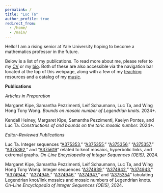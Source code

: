 ```yaml
---
permalink: /
title: "Luc Ta"
author_profile: true
redirect_from: 
  - /home/
  - /main/
---
```


Hello! I am a rising senior at Yale University hoping to become a mathematics professor in the future.

Below is a list of my publications. To read more about me, please refer to my [CV](https://luc-ta.github.io/cv/) or my [bio](https://luc-ta.github.io/about/). Both of these are also accessible via the navigation bar located at the top of this webpage, along with a few of my [teaching](https://luc-ta.github.io/teaching/) resources and a catalog of my [music](https://luc-ta.github.io/music/).

**Publications**

_Articles in Preparation_

Margaret Kipe, Samantha Pezzimenti, Leif Schaumann, Luc Ta, and Wing Hong Tony Wong. _Bounds on mosaic number of Legendrian knots._ 2024+.

Kendall Heiney, Margaret Kipe, Samantha Pezzimenti, Kaelyn Pontes, and Luc Ta. _Constructions of and bounds on the toric mosaic number._ 2024+. 


_Editor-Reviewed Publications_

Luc Ta. Integer sequences “[A375353](https://oeis.org/A375353),” “[A375355](https://oeis.org/A375355),” “[A375356](https://oeis.org/A375356),” “[A375357](https://oeis.org/A375357),” “[A375392](https://oeis.org/A375392),” and “[A375619](https://oeis.org/A375619)” related to knot mosaics, hyperbolic links, and extremal graphs. _On-Line Encyclopedia of Integer Sequences (OEIS),_ 2024.

Margaret Kipe, Samantha Pezzimenti, Leif Schaumann, Luc Ta, and Wing Hong Tony Wong. Integer sequences “[A374939](https://oeis.org/A374939),” “[A374942](https://oeis.org/A374942),” “[A374943](https://oeis.org/A374943),” “[A374944](https://oeis.org/A374944),” “[A374945](https://oeis.org/A374945),” “[A374946](https://oeis.org/A374946),” “[A374947](https://oeis.org/A374947),” and “[A375354](https://oeis.org/A375354)” tabulating Legendrian knot/link mosaics and mosaic numbers of Legendrian knots. _On-Line Encyclopedia of Integer Sequences (OEIS),_ 2024.
